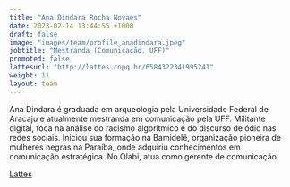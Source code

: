 ```yaml
---
title: "Ana Dindara Rocha Novaes"
date: 2023-02-14 13:44:55 +1000
draft: false
image: "images/team/profile_anadindara.jpeg"
jobtitle: "Mestranda (Comunicação, UFF)"
promoted: false
lattesurl: "http://lattes.cnpq.br/6584322341995241"
weight: 11
layout: team
---
```


Ana Dindara é graduada em arqueologia pela Universidade Federal de Aracaju e atualmente mestranda em comunicação pela UFF. Militante digital, foca na análise do racismo algorítmico e do discurso de ódio nas redes sociais. Iniciou sua formação na Bamidelê, organização pioneira de mulheres negras na Paraíba, onde adquiriu conhecimentos em comunicação estratégica. No Olabi, atua como gerente de comunicação.

<a href="http://lattes.cnpq.br/6584322341995241">Lattes</a>
